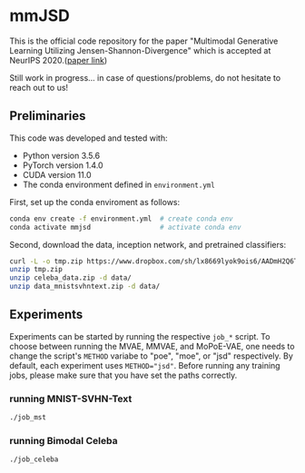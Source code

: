 # mmJSD

This is the official code repository for the paper "Multimodal Generative
Learning Utilizing Jensen-Shannon-Divergence" which is accepted at NeurIPS
2020.([paper link](https://arxiv.org/abs/2006.08242))

Still work in progress... in case of questions/problems, do not hesitate to reach out to us!

## Preliminaries

This code was developed and tested with:
- Python version 3.5.6
- PyTorch version 1.4.0
- CUDA version 11.0
- The conda environment defined in `environment.yml`

First, set up the conda enviroment as follows:
```bash
conda env create -f environment.yml  # create conda env
conda activate mmjsd                 # activate conda env
```

Second, download the data, inception network, and pretrained classifiers:
```bash
curl -L -o tmp.zip https://www.dropbox.com/sh/lx8669lyok9ois6/AADmH2Q6T_iIlRg2Hp-R_Clca?dl=0
unzip tmp.zip
unzip celeba_data.zip -d data/
unzip data_mnistsvhntext.zip -d data/
```

## Experiments

Experiments can be started by running the respective `job_*` script.
To choose between running the MVAE, MMVAE, and MoPoE-VAE, one needs to
change the script's `METHOD` variabe to "poe", "moe", or "jsd"
respectively.  By default, each experiment uses `METHOD="jsd"`.
Before running any training jobs, please make sure that you have set the paths correctly.

### running MNIST-SVHN-Text
```bash
./job_mst
```

### running Bimodal Celeba
```bash
./job_celeba
```
